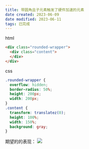```yaml
---
title: 带圆角且子元素触发了硬件加速的元素
date created: 2023-06-09
date modified: 2023-06-11
tags: 已完成
---
```

html
```html
<div class="rounded-wrapper">
  <div class="content">
  </div>
</div>
```

css
```css
.rounded-wrapper {
  overflow: hidden;
  border-radius: 50%;
  height: 200px;
  width: 200px;
}
.content {
  transform: translatez(0);
  height: 100%;
  width: 150%;
  background: gray;
}

```

 期望的的表现：
 ![](https://vercel-proxy.norah1to.com/proxy/raw.githubusercontent.com/NoraH1to/cdn/master/img/20230609160652.png)
 